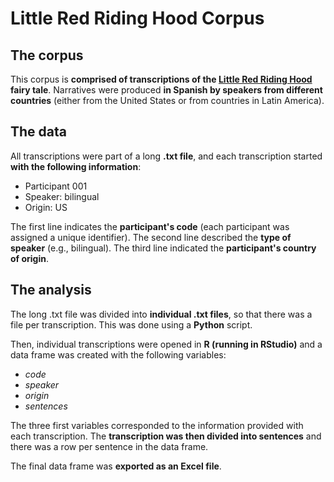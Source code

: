 # Little Red Riding Hood Corpus

## The corpus

This corpus is **comprised of transcriptions of the [Little Red Riding Hood](https://en.wikipedia.org/wiki/Little_Red_Riding_Hood) fairy tale**. Narratives were produced **in Spanish by speakers from different countries** (either from the United States or from countries in Latin America).

## The data

All transcriptions were part of a long **.txt file**, and each transcription started **with the following information**:

* Participant 001
* Speaker: bilingual
* Origin: US

The first line indicates the **participant's code** (each participant was assigned a unique identifier). The second line described the **type of speaker** (e.g., bilingual). The third line indicated the **participant's country of origin**.

## The analysis

The long .txt file was divided into **individual .txt files**, so that there was a file per transcription. This was done using a **Python** script.

Then, individual transcriptions were opened in **R (running in RStudio)** and a data frame was created with the following variables:

* *code*
* *speaker*
* *origin*
* *sentences*

The three first variables corresponded to the information provided with each transcription. The **transcription was then divided into sentences** and there was a row per sentence in the data frame.

The final data frame was **exported as an Excel file**.
